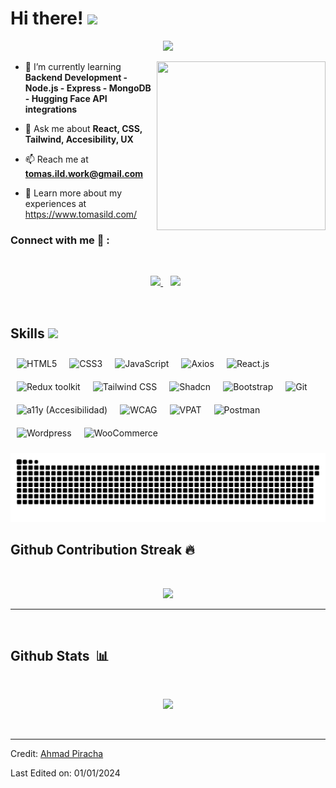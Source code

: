 <h1> Hi there! <img src = "https://raw.githubusercontent.com/MartinHeinz/MartinHeinz/master/wave.gif" width = 40px> </h1>
<p align='center'>
<img src="https://readme-typing-svg.herokuapp.com?color=%2336BCF7&size=25&center=true&vCenter=true&width=433&height=75&lines=I'm+Tomás+Langer;Web+Developer;Frontend+Developer;%40tomasild">
</p>

<img align="right" src="https://media.giphy.com/media/QvpqTCiEcwtvx6wwJK/giphy.gif" width="270" height="270" frameBorder="0" class="giphy-embed" allowFullScreen></img>


- 🌱 I’m currently learning **Backend Development - Node.js - Express - MongoDB - Hugging Face API integrations**

- 💬 Ask me about **React, CSS, Tailwind, Accesibility, UX**

- 📫 Reach me at **tomas.ild.work@gmail.com**

- 📄 Learn more about my experiences at https://www.tomasild.com/


### Connect with me 🔗 :
<br>
<p align='center'>
<a href="mailto:tomas.ild.work@gmail.com" target="_blank">
<img src="https://img.shields.io/badge/Gmail-D14836?style=for-the-badge&logo=gmail&logoColor=white">
</a>&nbsp;&nbsp;
<a href="https://www.linkedin.com/in/tomaslangerduran/" target="_blank">
<img src="https://img.shields.io/badge/linkedin-%230077B5.svg?style=for-the-badge&logo=linkedin&logoColor=white"></a>&nbsp;&nbsp;
</p>
<br>

## Skills <img src="https://media2.giphy.com/media/QssGEmpkyEOhBCb7e1/giphy.gif?cid=ecf05e47a0n3gi1bfqntqmob8g9aid1oyj2wr3ds3mg700bl&rid=giphy.gif" width=32px>
<!-- Frontend y otras habilidades relevantes -->
<div style="display: flex; flex-wrap: wrap;">
  <a href="#" style="text-decoration: none;">
    <img src="https://img.shields.io/badge/HTML5-F16529?style=for-the-badge&logo=html5&logoColor=white" alt="HTML5" style="padding: 5px; margin: 5px; border-radius: 5px;">
  </a>
  <a href="#" style="text-decoration: none;">
    <img src="https://img.shields.io/badge/CSS3-264DE4?style=for-the-badge&logo=css3&logoColor=white" alt="CSS3" style="padding: 5px; margin: 5px; border-radius: 5px;">
  </a>
  <a href="#" style="text-decoration: none;">
    <img src="https://img.shields.io/badge/JavaScript-F0DB4F?style=for-the-badge&logo=javascript&logoColor=black" alt="JavaScript" style="padding: 5px; margin: 5px; border-radius: 5px;">
  </a>
  <a href="#" style="text-decoration: none;">
    <img src="https://img.shields.io/badge/Axios-4B8BBE?style=for-the-badge&logo=axios&logoColor=white" alt="Axios" style="padding: 5px; margin: 5px; border-radius: 5px;">
  </a>
  <a href="#" style="text-decoration: none;">
    <img src="https://img.shields.io/badge/React.js-61DAFB?style=for-the-badge&logo=react&logoColor=black" alt="React.js" style="padding: 5px; margin: 5px; border-radius: 5px;">
  </a>
  <a href="#" style="text-decoration: none;">
    <img src="https://img.shields.io/badge/Redux_toolkit-764ABC?style=for-the-badge&logo=redux&logoColor=white" alt="Redux toolkit" style="padding: 5px; margin: 5px; border-radius: 5px;">
  </a>
  <a href="#" style="text-decoration: none;">
    <img src="https://img.shields.io/badge/Tailwind_CSS-38B2AC?style=for-the-badge&logo=tailwind-css&logoColor=black" alt="Tailwind CSS" style="padding: 5px; margin: 5px; border-radius: 5px;">
  </a>
  <a href="#" style="text-decoration: none;">
    <img src="https://img.shields.io/badge/Shadcn-1A73E8?style=for-the-badge&logo=shadcn&logoColor=white" alt="Shadcn" style="padding: 5px; margin: 5px; border-radius: 5px;">
  </a>
  <a href="#" style="text-decoration: none;">
    <img src="https://img.shields.io/badge/Bootstrap-795548?style=for-the-badge&logo=bootstrap&logoColor=white" alt="Bootstrap" style="padding: 5px; margin: 5px; border-radius: 5px;">
  </a>
  <a href="#" style="text-decoration: none;">
    <img src="https://img.shields.io/badge/Git-F34F29?style=for-the-badge&logo=git&logoColor=white" alt="Git" style="padding: 5px; margin: 5px; border-radius: 5px;">
  </a>
  <a href="#" style="text-decoration: none;">
    <img src="https://img.shields.io/badge/a11y_(Accesibilidad)-000000?style=for-the-badge" alt="a11y (Accesibilidad)" style="padding: 5px; margin: 5px; border-radius: 5px;">
  </a>
  <a href="#" style="text-decoration: none;">
    <img src="https://img.shields.io/badge/WCAG-9E9E9E?style=for-the-badge" alt="WCAG" style="padding: 5px; margin: 5px; border-radius: 5px;">
  </a>
  <a href="#" style="text-decoration: none;">
    <img src="https://img.shields.io/badge/VPAT-9E9E9E?style=for-the-badge" alt="VPAT" style="padding: 5px; margin: 5px; border-radius: 5px;">
  </a>
  <a href="#" style="text-decoration: none;">
    <img src="https://img.shields.io/badge/Postman-FF6D00?style=for-the-badge&logo=postman&logoColor=white" alt="Postman" style="padding: 5px; margin: 5px; border-radius: 5px;">
  </a>
  <a href="#" style="text-decoration: none;">
    <img src="https://img.shields.io/badge/Wordpress-00758F?style=for-the-badge&logo=wordpress&logoColor=white" alt="Wordpress" style="padding: 5px; margin: 5px; border-radius: 5px;">
  </a>
  <a href="#" style="text-decoration: none;">
    <img src="https://img.shields.io/badge/WooCommerce-96588A?style=for-the-badge&logo=woocommerce&logoColor=white" alt="WooCommerce" style="padding: 5px; margin: 5px; border-radius: 5px;">
  </a>
</div>




<!-- Tools and Platforms -->

![snake gif](https://github.com/TekyaygilFethi/TekyaygilFethi/blob/output/github-contribution-grid-snake.svg)



## Github Contribution Streak 🔥 
<br>
<p align='center'><img src="https://github-readme-streak-stats.herokuapp.com?user=tomasild&theme=black-ice&hide_border=true&date_format=M%20j%5B%2C%20Y%5D"></p>

<hr><br>

## Github Stats &nbsp;📊
<br>
<p align='center'>
<img src="https://github-readme-stats.vercel.app/api?username=tomasild&show_icons=true&theme=github_dark">
</p>


<br>

------
Credit: [Ahmad Piracha](https://github.com/ahmadpiracha)

Last Edited on: 01/01/2024
